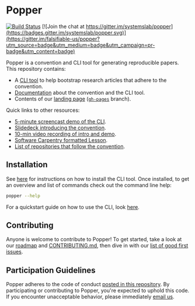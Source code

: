 # Popper

[![Build Status](https://travis-ci.org/systemslab/popper.svg?branch=master)](https://travis-ci.org/systemslab/popper) [![Join the chat at https://gitter.im/systemslab/popper](https://badges.gitter.im/systemslab/popper.svg)](https://gitter.im/falsifiable-us/popper?utm_source=badge&utm_medium=badge&utm_campaign=pr-badge&utm_content=badge)

Popper is a convention and CLI tool for generating reproducible papers. This repository contains:

  * A [CLI tool](popper/) to help bootstrap research articles that 
    adhere to the convention.
  * [Documentation](http://popper.readthedocs.io/en/latest/) about the 
    convention and the CLI tool.
  * Contents of our [landing page](http://falsifiable.us) ([`gh-pages`](https://github.com/systemslab/popper/tree/gh-pages) branch).

Quick links to other resources:

  * [5-minute screencast demo of the CLI](https://asciinema.org/a/xzEYfI3U4H5CWdmjBe0O2CAw8).
  * [Slidedeck introducing the convention](https://www.slideshare.net/ivotron/the-popper-experimentation-protocol-and-cli-tool-86987253).
  * [10-min video recording of intro and demo](https://air.mozilla.org/mozilla-open-leaders-round-4-final-demos-open-succulent-project/#@52m0s).
  * [Software Carpentry formatted Lesson](https://ivotron.github.io/popper-lesson).
  * [List of repositories that follow the convention](https://github.com/popperized).

## Installation

See [here](cli/) for instructions on how to install the CLI tool. Once 
installed, to get an overview and list of commands check out the 
command line help:

```bash
popper --help
```

For a quickstart guide on how to use the CLI, look [here](http://popper.readthedocs.io/en/latest/protocol/getting_started.html#quickstart-guide).

## Contributing

Anyone is welcome to contribute to Popper! To get started, take a look at our [roadmap](https://github.com/systemslab/popper/issues/1) and [CONTRIBUTING.md](CONTRIBUTING.md), then dive in with our [list of good first issues](https://github.com/systemslab/popper/issues?utf8=%E2%9C%93&q=is%3Aissue+label%3A%22good+first+issue%22+is%3Aopen).

## Participation Guidelines

Popper adheres to the code of conduct [posted in this repository](CODE_OF_CONDUCT.md). By participating or contributing to Popper, you're expected to uphold this code. If you encounter unacceptable behavior, please immediately [email us](mailto:ivo@cs.ucsc.edu).
